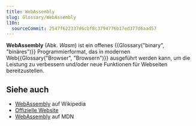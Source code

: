 ```yaml
---
title: WebAssembly
slug: Glossary/WebAssembly
l10n:
  sourceCommit: 2547f622337d6cbf8c3794776b17ed377d6aad57
---
```


**WebAssembly** (Abk. _Wasm_) ist ein offenes {{Glossary("binary", "binäres")}} Programmierformat, das in modernen Web{{Glossary("Browser", "Browsern")}} ausgeführt werden kann, um die Leistung zu verbessern und/oder neue Funktionen für Webseiten bereitzustellen.

## Siehe auch

- [WebAssembly](https://en.wikipedia.org/wiki/WebAssembly) auf Wikipedia
- [Offizielle Website](https://webassembly.org/)
- [WebAssembly](/de/docs/WebAssembly) auf MDN
